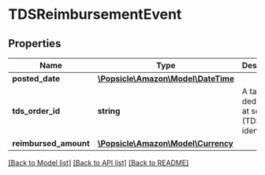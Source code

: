 # TDSReimbursementEvent

## Properties
Name | Type | Description | Notes
------------ | ------------- | ------------- | -------------
**posted_date** | [**\Popsicle\Amazon\Model\\DateTime**](\DateTime.md) |  | [optional] 
**tds_order_id** | **string** | A tax deduction at source (TDS) claim identifier. | [optional] 
**reimbursed_amount** | [**\Popsicle\Amazon\Model\Currency**](Currency.md) |  | [optional] 

[[Back to Model list]](../../README.md#documentation-for-models) [[Back to API list]](../../README.md#documentation-for-api-endpoints) [[Back to README]](../../README.md)

